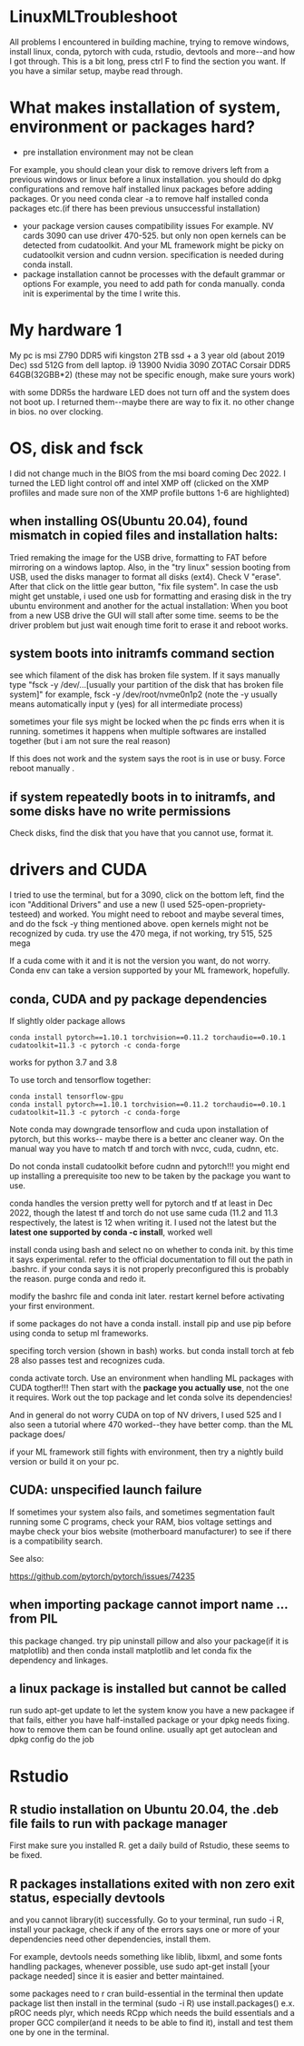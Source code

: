 # LinuxMLTroubleshoot
All problems I encountered in building machine, trying to remove windows, install linux, conda, pytorch with cuda, rstudio, devtools and more--and how I got through.
This is a bit long, press ctrl F to find the section you want. If you have a similar setup, maybe read through.

# What makes installation of system, environment or packages hard?
 - pre installation environment may not be clean

For example, you should clean your disk to remove drivers left from a previous windows or linux before a linux installation.
you should do dpkg configurations and remove half installed linux packages before adding packages. Or you need conda clear -a to remove half installed conda packages etc.(if there has been previous unsuccessful installation)
 - your package version causes compatibility issues
For example. NV cards 3090 can use driver 470-525. but only non open kernels can be detected from cudatoolkit. And your ML framework might be picky on cudatoolkit version and cudnn version. specification is needed during conda install.
 - package installation cannot be processes with the default grammar or options
For example, you need to add path for conda manually. conda init is experimental by the time I write this.

# My hardware 1

My pc is msi Z790 DDR5 wifi
kingston 2TB ssd + a 3 year old (about 2019 Dec) ssd 512G from dell laptop.
i9 13900
Nvidia 3090 ZOTAC
Corsair DDR5  64GB(32GBB*2)
(these may not be specific enough, make sure yours work)

with some DDR5s the hardware LED does not turn off and the system does not boot up. I returned them--maybe there are way to fix it.
no other change in bios. no over clocking.

# OS, disk and fsck

I did not change much in the BIOS from the msi board coming Dec 2022. I turned the LED light control off and intel XMP off (clicked on the XMP profliles and made sure non of the XMP profile buttons 1-6 are highlighted)

## when installing OS(Ubuntu 20.04), found mismatch in copied files and installation halts: 

Tried remaking the image for the USB drive, formatting to FAT before mirroring on a windows laptop.
Also, in the "try linux" session booting from USB, used the disks manager to format all disks (ext4). Check V "erase". After that click on the little gear button, "fix file system".
In case the usb might get unstable, i used one usb for formatting and erasing disk in the try ubuntu environment and another for the actual installation:
When you boot from a new USB drive the GUI will stall after some time. seems to be the driver problem but just wait enough time forit to erase it and reboot works.

## system boots into initramfs command section

see which filament of the disk has broken file system. If it says manually type "fsck -y /dev/...[usually your partition of the disk that has broken file system]" for example, fsck -y /dev/root/nvme0n1p2
(note  the -y usually means automatically input y (yes) for all intermediate process)

sometimes your file sys might be locked when the pc finds errs when it is running. sometimes it happens when multiple softwares are installed together (but i am not sure the real reason)

If this does not work and the system says the root is in use or busy. Force reboot manually .



## if system repeatedly boots in to initramfs, and some disks have no write permissions

Check disks, find the disk that you have that you cannot use, format it.


# drivers and CUDA

I tried to use the terminal, but for a 3090, click on the bottom left, find the icon "Additional Drivers" and use a new (I used 525-open-propriety-testeed) and worked. You might need to reboot and maybe several times, and do the fsck -y thing mentioned above. open kernels might not be recognized by cuda. try use the 470 mega, if not working, try 515, 525 mega

If a cuda come with it and it is not the version you want, do not worry. Conda env can take a version supported by your ML framework, hopefully.

## conda, CUDA and py package dependencies

If slightly older package allows 
```
conda install pytorch==1.10.1 torchvision==0.11.2 torchaudio==0.10.1 cudatoolkit=11.3 -c pytorch -c conda-forge
```
works for python 3.7 and 3.8

To use torch and tensorflow together:

```
conda install tensorflow-gpu
conda install pytorch==1.10.1 torchvision==0.11.2 torchaudio==0.10.1 cudatoolkit=11.3 -c pytorch -c conda-forge
```

Note conda may downgrade tensorflow and cuda upon installation of pytorch, but this works-- maybe there is a better anc cleaner way.
On the manual way you have to match tf and torch with nvcc, cuda, cudnn, etc.


Do not conda install cudatoolkit before cudnn and pytorch!!! you might end up installing a prerequisite too new to be taken by the package you want to use.

conda handles the version pretty well for pytorch and tf at least in Dec 2022, though the latest tf and torch do not use same cuda (11.2 and 11.3 respectively, the latest is 12 when writing it. I used not the latest but the **latest one supported by conda -c install**, worked well

install conda using bash and select no on whether to conda init. by this time it says experimental. refer to the official documentation to fill out the path in .bashrc. if your conda says it is not properly preconfigured this is probably the reason. purge conda and redo it.

modify the bashrc file and conda init later. restart kernel before activating your first environment.

if some packages do not have a conda install. install pip and use pip before using conda to setup ml frameworks.

specifing torch version (shown in bash) works. but conda install torch at feb 28 also passes test and recognizes cuda.

conda activate torch. Use an environment when handling ML packages with CUDA togther!!! Then start with the **package you actually use**, not the one it requires. Work out the top package and let conda solve its dependencies!

And in general do not worry CUDA on top of NV drivers, I used 525 and I also seen a tutorial where 470 worked--they have better comp. than the ML package does/

if your ML framework still fights with environment, then try a nightly build version or build it on your pc.


## CUDA: unspecified launch failure

If sometimes your system also fails, and sometimes segmentation fault running some C programs, check your RAM, bios voltage settings and maybe check your bios website (motherboard manufacturer) to see if there is a compatibility search.

See also:

https://github.com/pytorch/pytorch/issues/74235


## when importing package cannot import name ... from PIL

this package changed. try pip uninstall pillow and also your package(if it is matplotlib) and then conda install matplotlib and let conda fix the dependency and linkages.

## a linux package is installed but cannot be called

run 
sudo apt-get update
to let the system know you have a new packagee
if that fails, either you have half-installed package or your dpkg needs fixing. how to remove them can be found online. usually apt get autoclean and dpkg config do the job

# Rstudio
## R studio installation on Ubuntu 20.04, the .deb file fails to run with package manager
First make sure you installed R.
get a daily build of Rstudio, these seems to be fixed.

## R packages installations exited with non zero exit status, especially **devtools**

and you cannot library(it) successfully.
Go to your terminal, run sudo -i R, install your package, check if any of the errors says one or more of your dependencies need other dependencies, install them.

For example, devtools needs something like liblib, libxml, and some fonts handling packages, whenever possible, use sudo apt-get install [your package needed] since it is easier and better maintained.

some packages need to r cran build-essential in the terminal
then update package list
then install in the terminal (sudo -i R) use install.packages()
e.x. pROC needs plyr, which needs RCpp which needs the build essentials and a proper GCC compiler(and it needs to be able to find it), install and test them one by one in the terminal.


















